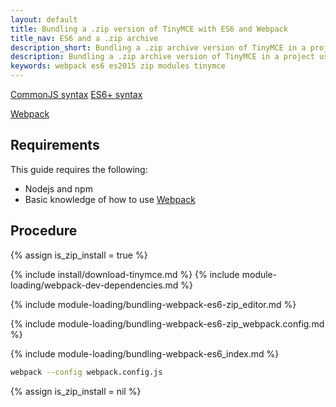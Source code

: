 ```yaml
---
layout: default
title: Bundling a .zip version of TinyMCE with ES6 and Webpack
title_nav: ES6 and a .zip archive
description_short: Bundling a .zip archive version of TinyMCE in a project using ES6 and Webpack
description: Bundling a .zip archive version of TinyMCE in a project using ES6 and Webpack
keywords: webpack es6 es2015 zip modules tinymce
---
```


[CommonJS syntax](http://www.commonjs.org/specs/modules/1.0/)
[ES6+ syntax](https://developer.mozilla.org/en-US/docs/Web/JavaScript/Guide/Modules)


[Webpack](https://webpack.js.org/)

## Requirements

This guide requires the following:

- Nodejs and npm
- Basic knowledge of how to use [Webpack](https://webpack.js.org/)

## Procedure

{% assign is_zip_install = true %}

{% include install/download-tinymce.md %}
{% include module-loading/webpack-dev-dependencies.md %}

{% include module-loading/bundling-webpack-es6-zip_editor.md %}

{% include module-loading/bundling-webpack-es6-zip_webpack.config.md %}

{% include module-loading/bundling-webpack-es6_index.md %}

```sh
webpack --config webpack.config.js
```

{% assign is_zip_install = nil %}